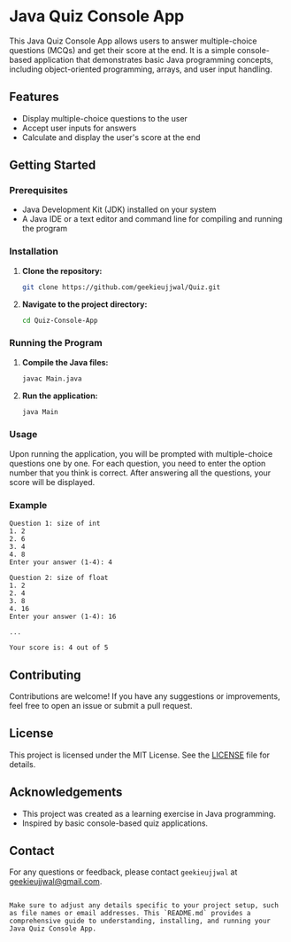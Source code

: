 # Java Quiz Console App

This Java Quiz Console App allows users to answer multiple-choice questions (MCQs) and get their score at the end. It is a simple console-based application that demonstrates basic Java programming concepts, including object-oriented programming, arrays, and user input handling.

## Features

- Display multiple-choice questions to the user
- Accept user inputs for answers
- Calculate and display the user's score at the end

## Getting Started

### Prerequisites

- Java Development Kit (JDK) installed on your system
- A Java IDE or a text editor and command line for compiling and running the program

### Installation

1. **Clone the repository:**

   ```sh
   git clone https://github.com/geekieujjwal/Quiz.git
   ```

2. **Navigate to the project directory:**

   ```sh
   cd Quiz-Console-App
   ```

### Running the Program

1. **Compile the Java files:**

   ```sh
   javac Main.java
   ```

2. **Run the application:**

   ```sh
   java Main
   ```

### Usage

Upon running the application, you will be prompted with multiple-choice questions one by one. For each question, you need to enter the option number that you think is correct. After answering all the questions, your score will be displayed.

### Example

```
Question 1: size of int
1. 2
2. 6
3. 4
4. 8
Enter your answer (1-4): 4

Question 2: size of float
1. 2
2. 4
3. 8
4. 16
Enter your answer (1-4): 16

...

Your score is: 4 out of 5
```

## Contributing

Contributions are welcome! If you have any suggestions or improvements, feel free to open an issue or submit a pull request.

## License

This project is licensed under the MIT License. See the [LICENSE](LICENSE) file for details.

## Acknowledgements

- This project was created as a learning exercise in Java programming.
- Inspired by basic console-based quiz applications.

## Contact

For any questions or feedback, please contact `geekieujjwal` at geekieujjwal@gmail.com.
```

Make sure to adjust any details specific to your project setup, such as file names or email addresses. This `README.md` provides a comprehensive guide to understanding, installing, and running your Java Quiz Console App.